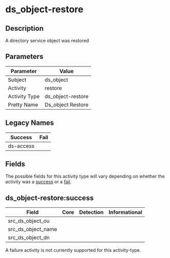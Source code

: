 ds_object-restore
=================

Description
-----------
A directory service object was restored

Parameters
----------
| Parameter     | Value             |
| ------------- | ----------------- |
| Subject       | ds_object         |
| Activity      | restore           |
| Activity Type | ds_object-restore |
| Pretty Name   | Ds_object Restore |

Legacy Names
------------
| Success       | Fail |
| ------------- | ---- |
| ds-access<br> |      |

Fields
------

The possible fields for this activity type will vary depending on whether the activity was a [success](#ds_object-restoresuccess) or a [fail](#ds_object-restorefail).


ds_object-restore:success
-------------------------

| Field              | Core | Detection | Informational |
| ------------------ | ---- | --------- | ------------- |
| src_ds_object_ou   |      |           |               |
| src_ds_object_name |      |           |               |
| src_ds_object_dn   |      |           |               |

A failure activity is not currently supported for this activity-type.